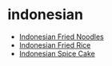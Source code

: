 # indonesian

 * [Indonesian Fried Noodles](index/i/indonesian-fried-noodles-238437.json)
 * [Indonesian Fried Rice](index/i/indonesian-fried-rice-233562.json)
 * [Indonesian Spice Cake](index/i/indonesian-spice-cake-237071.json)
